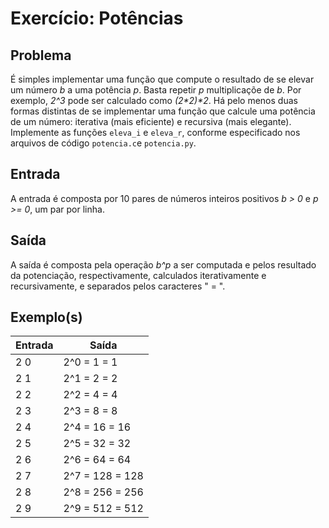 Exercício: Potências
====================


Problema
--------

É simples implementar uma função que compute o resultado de se elevar um número _b_ a uma potência _p_. Basta repetir _p_ multiplicaçõe de _b_. Por exemplo, _2^3_ pode ser calculado como _(2\*2)\*2_. Há pelo menos duas formas distintas de se implementar uma função que calcule uma potência de um número: iterativa (mais eficiente) e recursiva (mais elegante). Implemente as funções `eleva_i` e `eleva_r`, conforme especificado nos arquivos de código `potencia.c`e `potencia.py`.

Entrada
-------

A entrada é composta por 10 pares de números inteiros positivos _b > 0_ e _p >= 0_, um par por linha.


Saída
-----

A saída é composta pela operação _b^p_ a ser computada e pelos resultado da potenciação, respectivamente, calculados iterativamente e recursivamente, e separados pelos caracteres " = ".


Exemplo(s)
----------

| Entrada | Saída           |
|---------|-----------------|
| 2 0     | 2^0 = 1 = 1    	|
| 2 1     | 2^1 = 2 = 2    	|
| 2 2     | 2^2 = 4 = 4    	|
| 2 3     | 2^3 = 8 = 8    	|
| 2 4     | 2^4 = 16 = 16  	|
| 2 5     | 2^5 = 32 = 32  	|
| 2 6     | 2^6 = 64 = 64  	|
| 2 7     | 2^7 = 128 = 128	|
| 2 8     | 2^8 = 256 = 256	|
| 2 9     | 2^9 = 512 = 512	|

